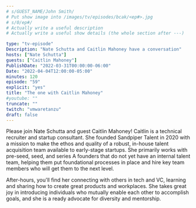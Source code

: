 ```yaml
---
# s/GUEST_NAME/John Smith/
# Put show image into /images/tv/episodes/bcak/<ep#>.jpg
# s/0/ep#/
# Actually write a useful description
# Actually write a useful show details (the whole section after ---)

type: "tv-episode"
Description: "Nate Schutta and Caitlin Mahoney have a conversation"
hosts: ["Nate Schutta"]
guests: ["Caitlin Mahoney"]
PublishDate: "2022-03-31T00:00:00-06:00"
Date: "2022-04-04T12:00:00-05:00"
minutes: 120
episode: "59"
explicit: "yes"
title: "The one with Caitlin Mahoney"
#youtube: ""
truncate: ""
twitch: "vmwaretanzu"
draft: false
---
```


Please join Nate Schutta and guest Caitlin Mahoney! Caitlin is a technical recruiter and startup consultant. She founded Sandpiper Talent in 2020 with a mission to make the ethos and quality of a robust, in-house talent acquisition team available to early-stage startups. She primarily works with pre-seed, seed, and series A founders that do not yet have an internal talent team, helping them put foundational processes in place and hire key team members who will get them to the next level.  

After-hours, you'll find her connecting with others in tech and VC, learning and sharing how to create great products and workplaces. She takes great joy in introducing individuals who mutually enable each other to accomplish goals, and she is a ready advocate for diversity and mentorship.
